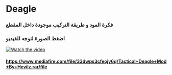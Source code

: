 # Deagle


### فكرة المود و طريقة التركيب موجودة داخل المقطع
### اضغط الصورة لتوجه للفيديو

[![Watch the video](https://i.ytimg.com/vi/0z55hBTZ4us/hqdefault.jpg)](https://youtu.be/0z55hBTZ4us)

#### <https://www.mediafire.com/file/33dwps3cfeojy6q/Tactical+Deagle+Mod+By+Hevilz.rar/file>